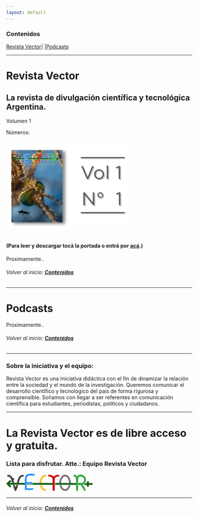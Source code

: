 ```yaml
---
layout: default
---
```

### Contenidos
[Revista Vector](#revista-vector)|
|[Podcasts](#podcasts)

---

# Revista Vector

## La revista de divulgación científica y tecnológica Argentina.

Volumen 1

Números:
###### [![V1N11](assets/img/portadas/V1N1.png)](https://drive.google.com/file/d/1rPdOwJV2BwTmLj3W-jcYHi2TNaSbEXGY/view?usp=sharing)
#### (Para leer y descargar tocá la portada o entrá por [acá](https://drive.google.com/file/d/1rPdOwJV2BwTmLj3W-jcYHi2TNaSbEXGY/view?usp=sharing).)
Proximamente..


###### Volver al inicio: [**Contenidos**](#contenidos)
---

# Podcasts
Proximamente..


###### Volver al inicio: [**Contenidos**](#contenidos)
---
### Sobre la iniciativa y el equipo:

Revista Vector es una iniciativa didáctica con el fin de dinamizar la relación entre la sociedad y el mundo de la investigación. Queremos comunicar el desarrollo científico y tecnológico del país de forma rigurosa y comprensible. Soñamos con llegar a ser referentes en comunicación científica para estudiantes, periodistas, políticos y ciudadanos.

---
# La Revista Vector es de libre acceso y gratuita.
### Lista para disfrutar. Atte.: Equipo Revista Vector
![VECTOR](thumbnail.png)



---
###### Volver al inicio: [**Contenidos**](#contenidos)
